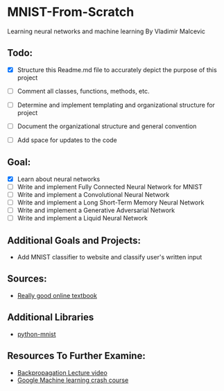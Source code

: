 # MNIST-From-Scratch
Learning neural networks and machine learning
By Vladimir Malcevic

Todo:
---
- [x] Structure this Readme.md file to accurately depict the purpose of this project
- [ ] Comment all classes, functions, methods, etc.
- [ ] Determine and implement templating and organizational structure for project
- [ ] Document the organizational structure and general convention
- [ ] Add space for updates to the code


Goal:
---
- [x] Learn about neural networks
- [ ] Write and implement Fully Connected Neural Network for MNIST
- [ ] Write and implement a Convolutional Neural Network
- [ ] Write and implement a Long Short-Term Memory Neural Network
- [ ] Write and implement a Generative Adversarial Network
- [ ] Write and implement a Liquid Neural Network

Additional Goals and Projects:
---
- Add MNIST classifier to website and classify user's written input

Sources:
---
- [Really good online textbook](http://neuralnetworksanddeeplearning.com/)

Additional Libraries
---
- [python-mnist](https://pypi.org/project/python-mnist/)

Resources To Further Examine:
---
- [Backpropagation Lecture video](https://www.youtube.com/watch?v=i94OvYb6noo&t=3199s)
- [Google Machine learning crash course](https://developers.google.com/machine-learning/crash-course/multi-class-neural-networks/softmax)
